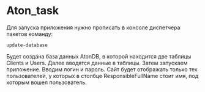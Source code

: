 # Aton_task
Для запуска приложения нужно прописать в консоле диспетчера пакетов команду:
```
update-database
```
Будет создана база данных AtonDB, в которой находится две таблицы Clients и Users.
Далее вводятся данные в таблицы.
Затем запускаем приложение.
Вводим логин и пароль.
Сайт будет отображать только тех пользователей, у которых в столбце ResponsibleFullName стоит имя, под которым вошел пользователь.  
